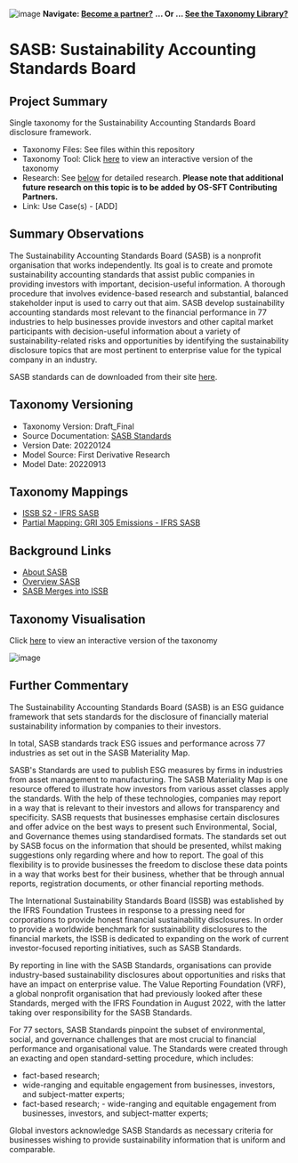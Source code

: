 ![image](https://user-images.githubusercontent.com/112073913/188821900-0c411acf-fbdd-4163-adc9-3ba4e2be78df.png)
**Navigate: [Become a partner?](https://github.com/OS-SFT/06-COLLABORATORS-PARTNERS)**
**... Or ... [See the Taxonomy Library?](https://github.com/orgs/OS-SFT/projects/2)**

# SASB: Sustainability Accounting Standards Board

## Project Summary

Single taxonomy for the Sustainability Accounting Standards Board disclosure framework.
- Taxonomy Files: See files within this repository
- Taxonomy Tool: Click [here](https://os-sft.solidatus.com/viewer/share/stMuDmFx3IofR4vVqTV6ey0699dgtGM6) to view an interactive version of the taxonomy
- Research: See [below](https://github.com/OS-SFT/Taxonomy-Mappings-Library/tree/main/Single%20Taxonomies/SASB#further-commentary) for detailed research. **Please note that additional future research on this topic is to be added by OS-SFT Contributing Partners.**
- Link: Use Case(s) - [ADD]

## Summary Observations

The Sustainability Accounting Standards Board (SASB) is a nonprofit organisation that works independently. Its goal is to create and promote sustainability accounting standards that assist public companies in providing investors with important, decision-useful information. A thorough procedure that involves evidence-based research and substantial, balanced stakeholder input is used to carry out that aim.
SASB develop sustainability accounting standards most relevant to the financial performance in 77 industries to help businesses provide investors and other capital market participants with decision-useful information about a variety of sustainability-related risks and opportunities by identifying the sustainability disclosure topics that are most pertinent to enterprise value for the typical company in an industry.

SASB standards can de downloaded from their site [here](https://www.sasb.org/standards/download/?lang=en-us).

## Taxonomy Versioning

* Taxonomy Version: Draft_Final
* Source Documentation: [SASB Standards](https://www.sasb.org/standards/download/?lang=en-us)
* Version Date: 20220124
* Model Source: First Derivative Research
* Model Date: 20220913

## Taxonomy Mappings

* [ISSB S2 - IFRS SASB](https://github.com/OS-SFT/Taxonomy-Mappings-Library/tree/main/Taxonomy%20Mappings%20-%20Double/ISSB%20-%20SASB)
* [Partial Mapping: GRI 305 Emissions - IFRS SASB](https://github.com/OS-SFT/Taxonomy-Mappings-Library/tree/main/Taxonomy%20Mappings%20-%20Double/GRI%20-%20SASB)

## Background Links

* [About SASB](https://www.sasb.org/about/)
* [Overview SASB](https://www.sasb.org/standards/)
* [SASB Merges into ISSB](https://www.ifrs.org/news-and-events/news/2022/08/ifrs-foundation-completes-consolidation-with-value-reporting-foundation/)

## Taxonomy Visualisation

Click [here](https://os-sft.solidatus.com/viewer/share/stMuDmFx3IofR4vVqTV6ey0699dgtGM6) to view an interactive version of the taxonomy

![image](https://github.com/OS-SFT/Taxonomy-Mappings-Library/assets/112079442/83ce5dad-624c-44a7-900a-18c9bc028480)

## Further Commentary

The Sustainability Accounting Standards Board (SASB) is an ESG guidance framework that sets standards for the disclosure of financially material sustainability information by companies to their investors.

In total, SASB standards track ESG issues and performance across 77 industries as set out in the SASB Materiality Map.

SASB's Standards are used to publish ESG measures by firms in industries from asset management to manufacturing. The SASB Materiality Map is one resource offered to illustrate how investors from various asset classes apply the standards. With the help of these technologies, companies may report in a way that is relevant to their investors and allows for transparency and specificity. SASB requests that businesses emphasise certain disclosures and offer advice on the best ways to present such Environmental, Social, and Governance themes using standardised formats. The standards set out by SASB focus on the information that should be presented, whilst making suggestions only regarding where and how to report. The goal of this flexibility is to provide businesses the freedom to disclose these data points in a way that works best for their business, whether that be through annual reports, registration documents, or other financial reporting methods.

The International Sustainability Standards Board (ISSB) was established by the IFRS Foundation Trustees in response to a pressing need for corporations to provide honest financial sustainability disclosures. In order to provide a worldwide benchmark for sustainability disclosures to the financial markets, the ISSB is dedicated to expanding on the work of current investor-focused reporting initiatives, such as SASB Standards.

By reporting in line with the SASB Standards, organisations can provide industry-based sustainability disclosures about opportunities and risks that have an impact on enterprise value. The Value Reporting Foundation (VRF), a global nonprofit organisation that had previously looked after these Standards, merged with the IFRS Foundation in August 2022, with the latter taking over responsibility for the SASB Standards.

For 77 sectors, SASB Standards pinpoint the subset of environmental, social, and governance challenges that are most crucial to financial performance and organisational value. The Standards were created through an exacting and open standard-setting procedure, which includes:

* fact-based research; 
* wide-ranging and equitable engagement from businesses, investors, and subject-matter experts; 
* fact-based research; - wide-ranging and equitable engagement from businesses, investors, and subject-matter experts; 

Global investors acknowledge SASB Standards as necessary criteria for businesses wishing to provide sustainability information that is uniform and comparable.
